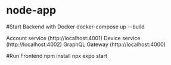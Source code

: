 # node-app

#Start Backend with Docker
docker-compose up --build

Account service (http://localhost:4001)
Device service (http://localhost:4002)
GraphQL Gateway (http://localhost:4000)

#Run Frontend
npm install
npx expo start
